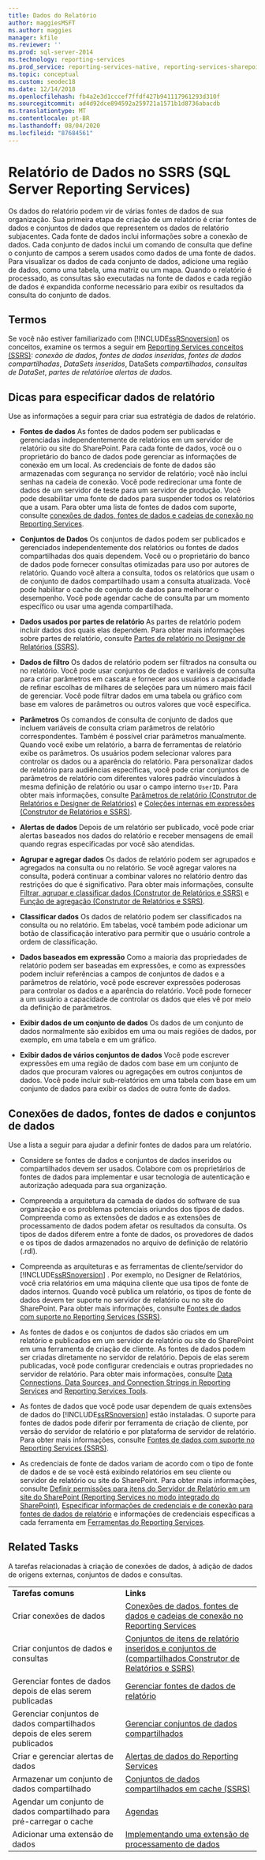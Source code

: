 ```yaml
---
title: Dados do Relatório
author: maggiesMSFT
ms.author: maggies
manager: kfile
ms.reviewer: ''
ms.prod: sql-server-2014
ms.technology: reporting-services
ms.prod_service: reporting-services-native, reporting-services-sharepoint
ms.topic: conceptual
ms.custom: seodec18
ms.date: 12/14/2018
ms.openlocfilehash: fb4a2e3d1cccef7ffdf427b941117961293d310f
ms.sourcegitcommit: ad4d92dce894592a259721a1571b1d8736abacdb
ms.translationtype: MT
ms.contentlocale: pt-BR
ms.lasthandoff: 08/04/2020
ms.locfileid: "87684561"
---
```

# <a name="report-data-in-sql-server-reporting-services-ssrs"></a>Relatório de Dados no SSRS (SQL Server Reporting Services)

  Os dados do relatório podem vir de várias fontes de dados de sua organização. Sua primeira etapa de criação de um relatório é criar fontes de dados e conjuntos de dados que representem os dados de relatório subjacentes. Cada fonte de dados inclui informações sobre a conexão de dados. Cada conjunto de dados inclui um comando de consulta que define o conjunto de campos a serem usados como dados de uma fonte de dados. Para visualizar os dados de cada conjunto de dados, adicione uma região de dados, como uma tabela, uma matriz ou um mapa. Quando o relatório é processado, as consultas são executadas na fonte de dados e cada região de dados é expandida conforme necessário para exibir os resultados da consulta do conjunto de dados.  
  
##  <a name="terms"></a><a name="BkMk_ReportDataTerms"></a> Termos

 Se você não estiver familiarizado com [!INCLUDE[ssRSnoversion](../../includes/ssrsnoversion-md.md)] os conceitos, examine os termos a seguir em [Reporting Services conceitos &#40;SSRS&#41;](../reporting-services-concepts-ssrs.md): *conexão de dados*, *fontes de dados inseridas*, *fontes de dados compartilhadas*, *DataSets inseridos*, DataSets *compartilhados*, *consultas de DataSet*, *partes de relatório*e *alertas de dados*.  
  
##  <a name="tips-for-specifying-report-data"></a><a name="BkMk_ReportDataTips"></a>Dicas para especificar dados de relatório

 Use as informações a seguir para criar sua estratégia de dados de relatório.  
  
- **Fontes de dados** As fontes de dados podem ser publicadas e gerenciadas independentemente de relatórios em um servidor de relatório ou site do SharePoint. Para cada fonte de dados, você ou o proprietário do banco de dados pode gerenciar as informações de conexão em um local. As credenciais de fonte de dados são armazenadas com segurança no servidor de relatório; você não inclui senhas na cadeia de conexão. Você pode redirecionar uma fonte de dados de um servidor de teste para um servidor de produção. Você pode desabilitar uma fonte de dados para suspender todos os relatórios que a usam. Para obter uma lista de fontes de dados com suporte, consulte [conexões de dados, fontes de dados e cadeias de conexão no Reporting Services](../data-connections-data-sources-and-connection-strings-in-reporting-services.md).  
  
- **Conjuntos de Dados** Os conjuntos de dados podem ser publicados e gerenciados independentemente dos relatórios ou fontes de dados compartilhadas dos quais dependem. Você ou o proprietário do banco de dados pode fornecer consultas otimizadas para uso por autores de relatório. Quando você altera a consulta, todos os relatórios que usam o de conjunto de dados compartilhado usam a consulta atualizada. Você pode habilitar o cache de conjunto de dados para melhorar o desempenho. Você pode agendar cache de consulta par um momento específico ou usar uma agenda compartilhada.  
  
- **Dados usados por partes de relatório** As partes de relatório podem incluir dados dos quais elas dependem. Para obter mais informações sobre partes de relatório, consulte [Partes de relatório no Designer de Relatórios &#40;SSRS&#41;](../report-design/report-parts-in-report-designer-ssrs.md).  
  
- **Dados de filtro** Os dados de relatório podem ser filtrados na consulta ou no relatório. Você pode usar conjuntos de dados e variáveis de consulta para criar parâmetros em cascata e fornecer aos usuários a capacidade de refinar escolhas de milhares de seleções para um número mais fácil de gerenciar. Você pode filtrar dados em uma tabela ou gráfico com base em valores de parâmetros ou outros valores que você especifica.  
  
- **Parâmetros** Os comandos de consulta de conjunto de dados que incluem variáveis de consulta criam parâmetros de relatório correspondentes. Também é possível criar parâmetros manualmente. Quando você exibe um relatório, a barra de ferramentas de relatório exibe os parâmetros. Os usuários podem selecionar valores para controlar os dados ou a aparência do relatório. Para personalizar dados de relatório para audiências específicas, você pode criar conjuntos de parâmetros de relatório com diferentes valores padrão vinculados à mesma definição de relatório ou usar o campo interno `UserID`. Para obter mais informações, consulte [Parâmetros de relatório &#40;Construtor de Relatórios e Designer de Relatórios&#41;](../report-design/report-parameters-report-builder-and-report-designer.md) e [Coleções internas em expressões &#40;Construtor de Relatórios e SSRS&#41;](../report-design/built-in-collections-in-expressions-report-builder.md).  
  
- **Alertas de dados** Depois de um relatório ser publicado, você pode criar alertas baseados nos dados do relatório e receber mensagens de email quando regras especificadas por você são atendidas.  
  
- **Agrupar e agregar dados** Os dados de relatório podem ser agrupados e agregados na consulta ou no relatório. Se você agregar valores na consulta, poderá continuar a combinar valores no relatório dentro das restrições do que é significativo.  Para obter mais informações, consulte [Filtrar, agrupar e classificar dados &#40;Construtor de Relatórios e SSRS&#41;](../report-design/filter-group-and-sort-data-report-builder-and-ssrs.md) e [Função de agregação &#40;Construtor de Relatórios e SSRS&#41;](../report-design/report-builder-functions-aggregate-function.md).  
  
- **Classificar dados** Os dados de relatório podem ser classificados na consulta ou no relatório. Em tabelas, você também pode adicionar um botão de classificação interativo para permitir que o usuário controle a ordem de classificação.  
  
- **Dados baseados em expressão** Como a maioria das propriedades de relatório podem ser baseadas em expressões, e como as expressões podem incluir referências a campos de conjuntos de dados e a parâmetros de relatório, você pode escrever expressões poderosas para controlar os dados e a aparência do relatório. Você pode fornecer a um usuário a capacidade de controlar os dados que eles vê por meio da definição de parâmetros.  
  
- **Exibir dados de um conjunto de dados** Os dados de um conjunto de dados normalmente são exibidos em uma ou mais regiões de dados, por exemplo, em uma tabela e em um gráfico.  
  
- **Exibir dados de vários conjuntos de dados**  Você pode escrever expressões em uma região de dados com base em um conjunto de dados que procuram valores ou agregações em outros conjuntos de dados. Você pode incluir sub-relatórios em uma tabela com base em um conjunto de dados para exibir os dados de outra fonte de dados.  
  
## <a name="data-connections-data-sources-and-datasets"></a>Conexões de dados, fontes de dados e conjuntos de dados

 Use a lista a seguir para ajudar a definir fontes de dados para um relatório.  
  
- Considere se fontes de dados e conjuntos de dados inseridos ou compartilhados devem ser usados. Colabore com os proprietários de fontes de dados para implementar e usar tecnologia de autenticação e autorização adequada para sua organização.  
  
- Compreenda a arquitetura da camada de dados do software de sua organização e os problemas potenciais oriundos dos tipos de dados. Compreenda como as extensões de dados e as extensões de processamento de dados podem afetar os resultados da consulta. Os tipos de dados diferem entre a fonte de dados, os provedores de dados e os tipos de dados armazenados no arquivo de definição de relatório (.rdl).  
  
- Compreenda as arquiteturas e as ferramentas de cliente/servidor do [!INCLUDE[ssRSnoversion](../../includes/ssrsnoversion-md.md)] . Por exemplo, no Designer de Relatórios, você cria relatórios em uma máquina cliente que usa tipos de fonte de dados internos. Quando você publica um relatório, os tipos de fonte de dados devem ter suporte no servidor de relatório ou no site do SharePoint.  Para obter mais informações, consulte [Fontes de dados com suporte no Reporting Services &#40;SSRS&#41;](../create-deploy-and-manage-mobile-and-paginated-reports.md).  
  
- As fontes de dados e os conjuntos de dados são criados em um relatório e publicados em um servidor de relatório ou site do SharePoint em uma ferramenta de criação de cliente. As fontes de dados podem ser criadas diretamente no servidor de relatório. Depois de elas serem publicadas, você pode configurar credenciais e outras propriedades no servidor de relatório. Para obter mais informações, consulte [Data Connections, Data Sources, and Connection Strings in Reporting Services](../data-connections-data-sources-and-connection-strings-in-reporting-services.md) and [Reporting Services Tools](../tools/reporting-services-tools.md).  
  
- As fontes de dados que você pode usar dependem de quais extensões de dados do [!INCLUDE[ssRSnoversion](../../includes/ssrsnoversion-md.md)] estão instaladas. O suporte para fontes de dados pode diferir por ferramenta de criação de cliente, por versão do servidor de relatório e por plataforma de servidor de relatório. Para obter mais informações, consulte [Fontes de dados com suporte no Reporting Services &#40;SSRS&#41;](../create-deploy-and-manage-mobile-and-paginated-reports.md).  
  
- As credenciais de fonte de dados variam de acordo com o tipo de fonte de dados e de se você está exibindo relatórios em seu cliente ou servidor de relatório ou site do SharePoint. Para obter mais informações, consulte [Definir permissões para itens do Servidor de Relatório em um site do SharePoint &#40;Reporting Services no modo integrado do SharePoint&#41;](../security/set-permissions-for-report-server-items-on-a-sharepoint-site.md), [Especificar informações de credenciais e de conexão para fontes de dados de relatório](../../integration-services/connection-manager/data-sources.md) e informações de credenciais específicas a cada ferramenta em [Ferramentas do Reporting Services](../tools/reporting-services-tools.md).  
  
## <a name="related-tasks"></a>Related Tasks

 A tarefas relacionadas à criação de conexões de dados, à adição de dados de origens externas, conjuntos de dados e consultas.  
  
|||  
|-|-|  
|**Tarefas comuns**|**Links**|  
|Criar conexões de dados|[Conexões de dados, fontes de dados e cadeias de conexão no Reporting Services](../data-connections-data-sources-and-connection-strings-in-reporting-services.md)|  
|Criar conjuntos de dados e consultas|[Conjuntos de itens de relatório inseridos e conjuntos de &#40;compartilhados Construtor de Relatórios e SSRS&#41;](report-embedded-datasets-and-shared-datasets-report-builder-and-ssrs.md)|  
|Gerenciar fontes de dados depois de elas serem publicadas|[Gerenciar fontes de dados de relatório](manage-report-data-sources.md)|  
|Gerenciar conjuntos de dados compartilhados depois de eles serem publicados|[Gerenciar conjuntos de dados compartilhados](manage-shared-datasets.md)|  
|Criar e gerenciar alertas de dados|[Alertas de dados do Reporting Services](../tutorial-creating-a-basic-table-report-report-builder.md)|  
|Armazenar um conjunto de dados compartilhado|[Conjuntos de dados compartilhados em cache &#40;SSRS&#41;](../report-server/cache-shared-datasets-ssrs.md)|  
|Agendar um conjunto de dados compartilhado para pré-carregar o cache|[Agendas](../subscriptions/schedules.md)|  
|Adicionar uma extensão de dados|[Implementando uma extensão de processamento de dados](../extensions/data-processing/implementing-a-data-processing-extension.md)|